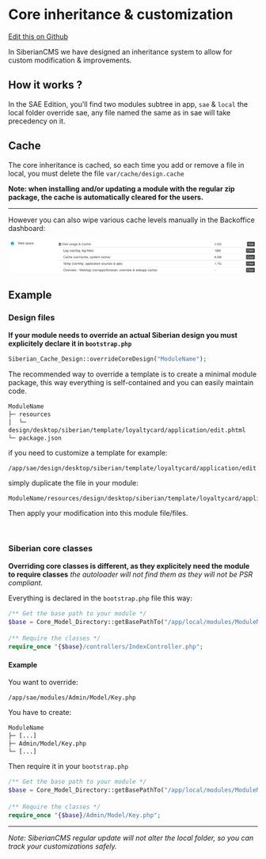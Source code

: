 # Core inheritance & customization

[Edit this on Github](https://github.com/Xtraball/SiberianCMS-Doc/edit/master/docs/module/core-inheritance.md)

In SiberianCMS we have designed an inheritance system to allow for custom modification & improvements.

## How it works ?

In the SAE Edition, you'll find two modules subtree in app, `sae` & `local` the local folder override sae, any file named the same as in sae will take precedency on it.

## Cache

The core inheritance is cached, so each time you add or remove a file in local, you must delete the file `var/cache/design.cache`

**Note: when installing and/or updating a module with the regular zip package, the cache is automatically cleared for the users.**

---

However you can also wipe various cache levels manually in the Backoffice dashboard:

![dashboard-cache](../img/module/dashboard-cache.png)

## Example

### Design files

**If your module needs to override an actual Siberian design you must explicitely declare it in `bootstrap.php`**

```php
Siberian_Cache_Design::overrideCoreDesign("ModuleName");
```

The recommended way to override a template is to create a minimal module package, this way everything is self-contained and you can easily maintain code.

```raw
ModuleName
├─ resources
│  └─ design/desktop/siberian/template/loyaltycard/application/edit.phtml
└─ package.json
```

if you need to customize a template for example:

```raw
/app/sae/design/desktop/siberian/template/loyaltycard/application/edit.phtml
```

simply duplicate the file in your module:

```raw
ModuleName/resources/design/desktop/siberian/template/loyaltycard/application/edit.phtml
```

Then apply your modification into this module file/files.

&nbsp;

### Siberian core classes

**Overriding core classes is different, as they explicitely need the module to require classes**
*the autoloader will not find them as they will not be PSR compliant.*

Everything is declared in the `bootstrap.php` file this way:

```php
/** Get the base path to your module */
$base = Core_Model_Directory::getBasePathTo("/app/local/modules/ModuleName/");

/** Require the classes */
require_once "{$base}/controllers/IndexController.php";
```

#### Example

You want to override:

```raw
/app/sae/modules/Admin/Model/Key.php
```

You have to create:

```raw
ModuleName
├─ [...]
├─ Admin/Model/Key.php
└─ [...]
```

Then require it in your `bootstrap.php`

```php
/** Get the base path to your module */
$base = Core_Model_Directory::getBasePathTo("/app/local/modules/ModuleName/");

/** Require the classes */
require_once "{$base}/Admin/Model/Key.php";
```


---

*Note: SiberianCMS regular update will not alter the local folder, so you can track your customizations safely.*